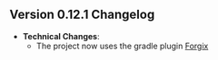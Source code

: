 ## Version 0.12.1 Changelog
* **Technical Changes**:
	* The project now uses the gradle plugin [Forgix](https://github.com/PacifistMC/Forgix)
